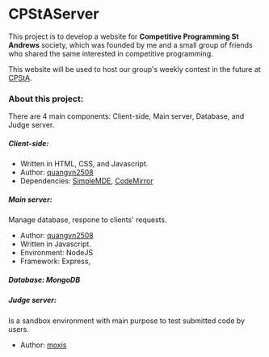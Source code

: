 # CPStAServer

This project is to develop a website for **Competitive Programming St Andrews** society, which was founded by me and a small group of friends who shared the same interested in competitive programming.

This website will be used to host our group's weekly contest in the future at [CPStA](http://35.176.255.49:3000/).

### About this project:

There are 4 main components: Client-side, Main server, Database, and Judge server.
##### Client-side: 

* Written in HTML, CSS, and Javascript.
* Author: [quangvn2508](https://github.com/quangvn2508)
* Dependencies: [SimpleMDE](https://simplemde.com/), [CodeMirror](https://codemirror.net/)

##### Main server: 

Manage database, respone to clients' requests.

* Author: [quangvn2508](https://github.com/quangvn2508)
* Written in Javascript.
* Environment: NodeJS
* Framework: Express, 

##### Database: MongoDB

##### Judge server: 

Is a sandbox environment with main purpose to test submitted code by users.

* Author: [moxis](https://github.com/moxis)
